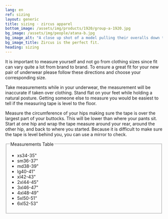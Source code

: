 ```yaml
---
lang: en
ref: sizing
layout: generic
title: sizing · zircus apparel
bottom_image: /assets/img/products/1920/group-a-1920.jpg
bg_image: /assets/img/people/atana-b.jpg
bg_image_alt: "A close up shot of a model pulling their overalls down to show their purple Zircus underwear. It looks great next to their studded braclet."
bg_image_title: Zircus is the perfect fit.
heading: sizing
---
```


It is important to measure yourself and not go from clothing sizes since fit
can vary quite a lot from brand to brand. To ensure a great fit for your new
pair of underwear please follow these directions and choose your
corresponding size.

Take measurements while in your underwear, the measurement will be
inaccurate if taken over clothing. Stand flat on your feet while holding a
natural posture. Getting someone else to measure you would be easiest to
tell if the measuring tape is level to the floor.

Measure the circumference of your hips making sure the tape is over the
largest part of your buttocks. This will be lower than where your pants sit.
Start at one hip and wrap the tape measure around your rear, around the
other hip, and back to where you started. Because it is difficult to make
sure the tape is level behind you, you can use a mirror to check.

<fieldset class="sizing__measurements">
<legend>Measurements Table</legend>
  <ul class="sizing__measurements_list">
    <li><span>xs</span>34-35"</li>
    <li><span>sm</span>36-37"</li>
    <li><span>md</span>38-39"</li>
    <li><span>lg</span>40-41"</li>
    <li><span>xl</span>42-43"</li>
    <li><span>2xl</span>44-45"</li>
    <li><span>3xl</span>46-47"</li>
    <li><span>4xl</span>48-49"</li>
    <li><span>5xl</span>50-51"</li>
    <li><span>6xl</span>52-53"</li>
  </ul>
</fieldset>
